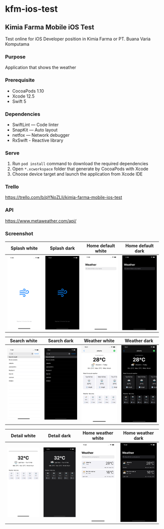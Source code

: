 # kfm-ios-test

## Kimia Farma Mobile iOS Test

Test online for iOS Developer position in Kimia Farma or PT. Buana Varia Komputama

### Purpose

Application that shows the weather

### Prerequisite

- CocoaPods 1.10
- Xcode 12.5
- Swift 5

### Dependencies

- SwiftLint — Code linter
- SnapKit — Auto layout
- netfox — Network debugger
- RxSwift - Reactive library

### Serve

1. Run `pod install` command to download the required dependencies
2. Open `*.xcworkspace` folder that generate by CocoaPods with Xcode
3. Choose device target and launch the application from Xcode IDE

### Trello

https://trello.com/b/pYNoZLIi/kimia-farma-mobile-ios-test

### API

https://www.metaweather.com/api/

### Screenshot

Splash white | Splash dark | Home default white | Home default dark
-- | -- | -- | --
![](/screenshot/splash-white.png) | ![](/screenshot/splash-dark.png) | ![](/screenshot/home-empty-white.png) | ![](/screenshot/home-empty-dark.png)

Search white | Search dark | Weather white | Weather dark
-- | -- | -- | --
![](/screenshot/search-white.png) | ![](/screenshot/search-dark.png) | ![](/screenshot/weather-white.png) | ![](/screenshot/weather-dark.png)

Detail white | Detail dark | Home weather white | Home weather dark
-- | -- | -- | --
![](/screenshot/detail-white.png) | ![](/screenshot/detail-dark.png) | ![](/screenshot/home-data-white.png) | ![](/screenshot/home-data-dark.png)

